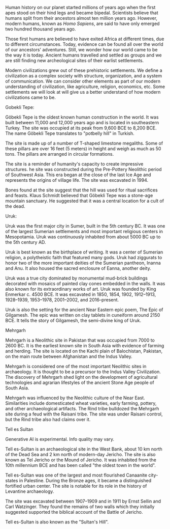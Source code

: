 <p class="paragraph"> Human history on our planet started millions of years ago when the first apes stood on their hind legs and became bipedal. Scientists believe that humans split from their ancestors almost ten million years ago. However, modern humans, known as <i>Homo Sapiens</i>, are said to have only emerged two hundred thousand years ago.</p>
      <p class="paragraph"> Those first humans are believed to have exited Africa at different times, due to different circumstances. Today, evidence can be found all over the world of our ancestors' adventures. Still, we wonder how our world came to be the way it is today. Ancient humans travelled and settled as groups and we are still finding new archeological sites of their earlist settlements.</p>
      <p class="paragraph"> Modern civilizations grew out of these prehistoric settlements. We define a civilization as a complex society with structure, organization, and a system of communication. We can consider other elements as part of our modern understanding of civilization, like agriculture, religion, economics, etc. Some settlements we will look at will give us a better understand of how modern civilizations came to be.</p>


Gobekli Tepe:

<p>Göbekli Tepe is the oldest known human construction in the world. It was built between 11,000 and 12,000 years ago and is located in southeastern Turkey.  The site was occupied at its peak from 9,600 BCE to 8,200 BCE.  The name Göbekli Tepe translates to "potbelly hill" in Turkish.</p> 
<p>The site is made up of a number of T-shaped limestone megaliths. Some of these pillars are over 16 feet (5 meters) in height and weigh as much as 50 tons. The pillars are arranged in circular formations.</p>
<p>The site is a reminder of humanity's capacity to create impressive structures.  he site was constructed during the Pre-Pottery Neolithic period of Southwest Asia. This era began at the close of the last Ice Age and represents the origins of village life. The site was excavated in 1994.</p>
<p>Bones found at the site suggest that the hill was used for ritual sacrifices and feasts.  Klaus Schmidt believed that Göbekli Tepe was a stone-age mountain sanctuary. He suggested that it was a central location for a cult of the dead.</p>


Uruk:

<p>Uruk was the first major city in Sumer, built in the 5th century BC. It was one of the largest Sumerian settlements and most important religious centers in Mesopotamia. Uruk was continuously inhabited from about 5000 BC up to the 5th century AD. </p>
<p>Uruk is best known as the birthplace of writing. It was a center of Sumerian religion, a polytheistic faith that featured many gods. Uruk had ziggurats to honor two of the more important deities of the Sumerian pantheon, Inanna and Anu. It also housed the sacred enclosure of Eanna, another deity. </p>
<p>Uruk was a true city dominated by monumental mud-brick buildings decorated with mosaics of painted clay cones embedded in the walls. It was also known for its extraordinary works of art. 
Uruk was founded by King Enmerkar c. 4500 BCE. It was excavated in 1850, 1854, 1902, 1912–1913, 1928–1939, 1953–1978, 2001–2002, and 2016–present. </p> 
<p>Uruk is also the setting for the ancient Near Eastern epic poem, The Epic of Gilgamesh. The epic was written on clay tablets in cuneiform around 2150 BCE. It tells the story of Gilgamesh, the semi-divine king of Uruk. </p>

Mehrgarh
<p>Mehrgarh is a Neolithic site in Pakistan that was occupied from 7000 to 2600 BC. It is the earliest known site in South Asia with evidence of farming and herding. The site is located on the Kachi plain of Balochistan, Pakistan, on the main route between Afghanistan and the Indus Valley. </p>
<p>Mehrgarh is considered one of the most important Neolithic sites in archaeology. It is thought to be a precursor to the Indus Valley Civilization. The discovery of Mehrgarh shed light on the development of agricultural technologies and agrarian lifestyles of the ancient Stone Age people of South Asia. </p>
<p>Mehrgarh was influenced by the Neolithic culture of the Near East. Similarities include domesticated wheat varieties, early farming, pottery, and other archaeological artifacts. 
The Rind tribe bulldozed the Mehrgarh site during a feud with the Raisani tribe. The site was under Raisani control, but the Rind tribe also had claims over it. </p>

Tell es Sultan

<p>Generative AI is experimental. Info quality may vary.</p>
<p>Tell es-Sultan is an archaeological site in the West Bank, about 10 km north of the Dead Sea and 2 km north of modern-day Jericho. The site is also known as Tel Jericho or the Mound of Jericho. It was inhabited from the 10th millennium BCE and has been called "the oldest town in the world". </p>
<p>Tell es-Sultan was one of the largest and most flourished Canaanite city-states in Palestine. During the Bronze ages, it became a distinguished fortified urban center. The site is notable for its role in the history of Levantine archaeology. </p>
<p>The site was excavated between 1907–1909 and in 1911 by Ernst Sellin and Carl Watzinger. They found the remains of two walls which they initially suggested supported the biblical account of the Battle of Jericho. </p>
<p>Tell es-Sultan is also known as the "Sultan's Hill". </p>